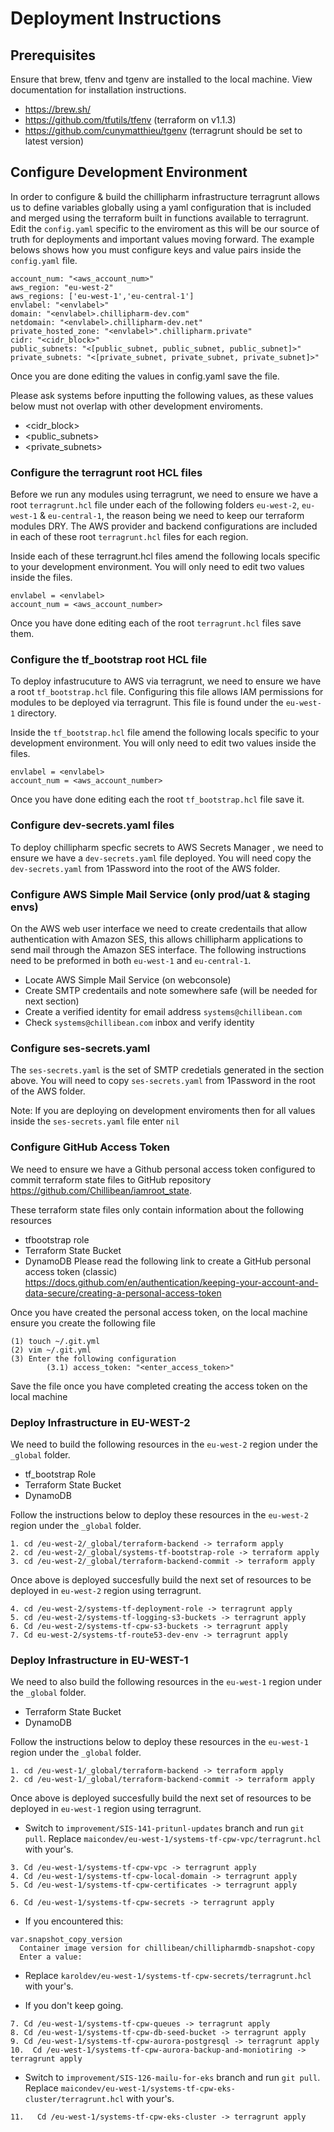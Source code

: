 # Deployment Instructions

## Prerequisites

Ensure that brew, tfenv and tgenv are installed to  the local machine.
View documentation for installation instructions.

* https://brew.sh/
* https://github.com/tfutils/tfenv (terraform on v1.1.3)
* https://github.com/cunymatthieu/tgenv (terragrunt should be set to latest version)


## Configure Development Environment

In order to configure & build the chillipharm infrastructure
terragrunt allows us to define variables globally using a yaml
configuration that is included and merged using the
terraform built in functions available to
terragrunt. Edit the `config.yaml` specific to the enviroment as
this will be our source of truth for deployments and important
values moving forward. The example belows shows how you must
configure keys and value pairs inside the `config.yaml` file.

```
account_num: "<aws_account_num>"
aws_region: "eu-west-2"
aws_regions: ['eu-west-1','eu-central-1']
envlabel: "<envlabel>"
domain: "<envlabel>.chillipharm-dev.com"
netdomain: "<envlabel>.chillipharm-dev.net"
private_hosted_zone: "<envlabel>".chillipharm.private"
cidr: "<cidr_block>"
public_subnets: "<[public_subnet, public_subnet, public_subnet]>"
private_subnets: "<[private_subnet, private_subnet, private_subnet]>"
```
Once you are done editing the values in config.yaml save the file.

Please ask systems before inputting the following values, as these values below must not overlap with other development enviroments.

* <cidr_block>
* <public_subnets>
* <private_subnets>

### Configure the terragrunt root HCL files

Before we run any modules using terragrunt, we need to ensure
we have a root `terragrunt.hcl` file under each of the following
folders `eu-west-2`, `eu-west-1` & `eu-central-1`, the reason being
we need to keep our terraform modules DRY. The AWS provider
and backend configurations are included in each of these root
`terragrunt.hcl` files for each region.

Inside each of these terragrunt.hcl files amend the following
locals specific to your development environment. You will only
need to edit two values inside the files.

```
envlabel = <envlabel>
account_num = <aws_account_number>
```
Once you have done editing each of the root `terragrunt.hcl`
files save them.

### Configure the tf_bootstrap root HCL file

To deploy infastrucuture to AWS via terragrunt,
we need to ensure we have a root `tf_bootstrap.hcl` file.
Configuring this file allows IAM permissions for
modules to be deployed via terragrunt. This file
is found under the `eu-west-1` directory.

Inside the `tf_bootstrap.hcl` file amend the following
locals specific to your development environment. You will only
need to edit two values inside the files.

```
envlabel = <envlabel>
account_num = <aws_account_number>
```
Once you have done editing each the root `tf_bootstrap.hcl`
file save it.

### Configure dev-secrets.yaml files
To deploy chillipharm specfic secrets to AWS Secrets Manager , we need to ensure we have a `dev-secrets.yaml`
file deployed. You will need copy the `dev-secrets.yaml` from 1Password into the root of the AWS folder.

### Configure AWS Simple Mail Service (only prod/uat & staging envs)
On the AWS web user interface we need to create credentails that allow authentication with Amazon SES, this
allows chillipharm applications to send mail through the Amazon SES interface. The following instructions
need to be preformed in both `eu-west-1` and `eu-central-1`.

* Locate AWS Simple Mail Service (on webconsole)
* Create SMTP credentails and note somewhere safe (will be needed for next section)
* Create a verified identity for email address `systems@chillibean.com`
* Check `systems@chillibean.com` inbox and verify identity

### Configure ses-secrets.yaml
The `ses-secrets.yaml` is the set of SMTP credetials generated in the section above. You will need
to copy `ses-secrets.yaml` from 1Password in the root of the AWS folder.

Note: If you are deploying on development enviroments then for all values inside the `ses-secrets.yaml` file enter `nil`

### Configure GitHub Access Token

We need to ensure we have a Github personal access token
configured to commit terraform state files
to GitHub repository
https://github.com/Chillibean/iamroot_state.


These terraform state files only contain information about the following resources

* tfbootstrap role
* Terraform State Bucket
* DynamoDB
Please read the following link to create a GitHub personal access token (classic) https://docs.github.com/en/authentication/keeping-your-account-and-data-secure/creating-a-personal-access-token

Once you have created the personal access token, on the local machine ensure you create the following file
```
(1) touch ~/.git.yml
(2) vim ~/.git.yml
(3) Enter the following configuration
        (3.1) access_token: "<enter_access_token>"
```
Save the file once you have completed creating the access token on the local machine


### Deploy Infrastructure in EU-WEST-2

We need to build the following resources in the `eu-west-2` region under the `_global` folder.

* tf_bootstrap Role
* Terraform State Bucket
* DynamoDB

Follow the instructions below to deploy these resources in the `eu-west-2`
region under the `_global` folder.
```
1. cd /eu-west-2/_global/terraform-backend -> terraform apply
2. cd /eu-west-2/_global/systems-tf-bootstrap-role -> terraform apply
3. cd /eu-west-2/_global/terraform-backend-commit -> terraform apply
```
Once above is deployed succesfully build the next set of resources to be
deployed in `eu-west-2` region using terragrunt.

```
4. cd /eu-west-2/systems-tf-deployment-role -> terragrunt apply
5. cd /eu-west-2/systems-tf-logging-s3-buckets -> terragrunt apply
6. Cd /eu-west-2/systems-tf-cpw-s3-buckets -> terragrunt apply
7. Cd eu-west-2/systems-tf-route53-dev-env -> terragrunt apply
```

### Deploy Infrastructure in EU-WEST-1
We need to also build the following resources in the `eu-west-1` region under the `_global` folder.

* Terraform State Bucket
* DynamoDB

Follow the instructions below to deploy these resources in the `eu-west-1`
region under the `_global` folder.

```
1. cd /eu-west-1/_global/terraform-backend -> terraform apply
2. cd /eu-west-1/_global/terraform-backend-commit -> terraform apply
```

Once above is deployed succesfully build the next set of resources to be
deployed in `eu-west-1` region using terragrunt.
- Switch to `improvement/SIS-141-pritunl-updates` branch and run `git pull`. Replace `maicondev/eu-west-1/systems-tf-cpw-vpc/terragrunt.hcl` with your's.

```
3. Cd /eu-west-1/systems-tf-cpw-vpc -> terragrunt apply
4. Cd /eu-west-1/systems-tf-cpw-local-domain -> terragrunt apply
5. Cd /eu-west-1/systems-tf-cpw-certificates -> terragrunt apply
```

```
6. Cd /eu-west-1/systems-tf-cpw-secrets -> terragrunt apply
```
- If you encountered this:
```
var.snapshot_copy_version
  Container image version for chillibean/chillipharmdb-snapshot-copy
  Enter a value:
```

- Replace `karoldev/eu-west-1/systems-tf-cpw-secrets/terragrunt.hcl` with your's.

- If you don't keep going.
```
7. Cd /eu-west-1/systems-tf-cpw-queues -> terragrunt apply
8. Cd /eu-west-1/systems-tf-cpw-db-seed-bucket -> terragrunt apply
9. Cd /eu-west-1/systems-tf-cpw-aurora-postgresql -> terragrunt apply
10.  Cd /eu-west-1/systems-tf-cpw-aurora-backup-and-moniotiring -> terragrunt apply
```

- Switch to `improvement/SIS-126-mailu-for-eks` branch and run `git pull`. Replace `maicondev/eu-west-1/systems-tf-cpw-eks-cluster/terragrunt.hcl` with your's.

```
11.   Cd /eu-west-1/systems-tf-cpw-eks-cluster -> terragrunt apply
```
